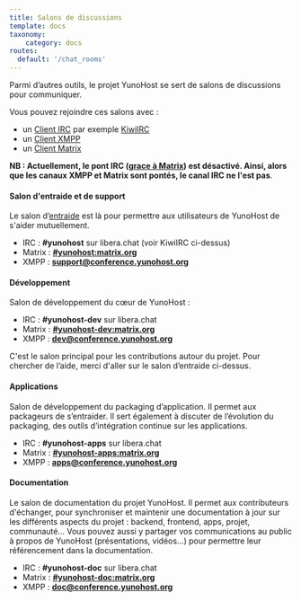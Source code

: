 ```yaml
---
title: Salons de discussions
template: docs
taxonomy:
    category: docs
routes:
  default: '/chat_rooms'
---
```


Parmi d’autres outils, le projet YunoHost se sert de salons de discussions pour communiquer.

Vous pouvez rejoindre ces salons avec :
- un [Client IRC](https://fr.wikipedia.org/wiki/Liste_de_clients_IRC) par exemple [KiwiIRC](https://web.libera.chat/#yunohost)
- un [Client XMPP](https://fr.wikipedia.org/wiki/Clients_XMPP)
- un [Client Matrix](https://linuxfr.org/news/matrix-pour-decentraliser-skype-whatsapp-signal-slack-et-discord)

**NB : Actuellement, le pont IRC ([grace à Matrix](https://libera.chat/guides/faq#are-bridges-allowed)) est désactivé. Ainsi, alors que les canaux XMPP et Matrix sont pontés, le canal IRC ne l'est pas**.

#### Salon d'entraide et de support
Le salon d’[entraide](/help) est là pour permettre aux utilisateurs de YunoHost de s'aider mutuellement.
- IRC : **#yunohost** sur libera.chat (voir KiwiIRC ci-dessus)
- Matrix : **[#yunohost:matrix.org](https://matrix.to/#/#yunohost:matrix.org)**
- XMPP : **[support@conference.yunohost.org](xmpp:support@conference.yunohost.org?join)**

#### Développement
Salon de développement du cœur de YunoHost :
- IRC : **#yunohost-dev** sur libera.chat
- Matrix : **[#yunohost-dev:matrix.org](https://matrix.to/#/#yunohost-dev:matrix.org)**
- XMPP : **[dev@conference.yunohost.org](xmpp:dev@conference.yunohost.org?join)**

C'est le salon principal pour les contributions autour du projet.
Pour chercher de l’aide, merci d'aller sur le salon d’entraide ci-dessus.

#### Applications
Salon de développement du packaging d’application. Il permet aux packageurs de s’entraider.
Il sert également à discuter de l’évolution du packaging, des outils d’intégration continue sur les applications.
- IRC : **#yunohost-apps** sur libera.chat
- Matrix : **[#yunohost-apps:matrix.org](https://matrix.to/#/#yunohost-apps:matrix.org)**
- XMPP : **[apps@conference.yunohost.org](xmpp:apps@conference.yunohost.org?join)**

#### Documentation
Le salon de documentation du projet YunoHost. Il permet aux contributeurs d'échanger, pour synchroniser et maintenir une documentation à jour sur les différents aspects du projet : backend, frontend, apps, projet, communauté...
Vous pouvez aussi y partager vos communications au public à propos de YunoHost (présentations, vidéos...) pour permettre leur référencement dans la documentation.
- IRC : **#yunohost-doc** sur libera.chat
- Matrix : **[#yunohost-doc:matrix.org](https://matrix.to/#/#yunohost-doc:matrix.org)**
- XMPP : **[doc@conference.yunohost.org](xmpp:doc@conference.yunohost.org?join)**
